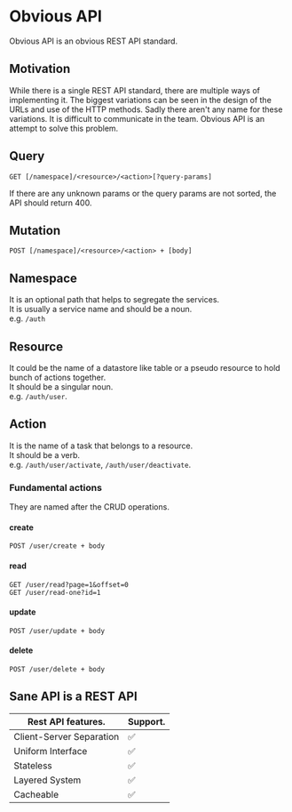 # Obvious API
Obvious API is an obvious REST API standard.

## Motivation
While there is a single REST API standard, there are multiple ways of implementing
it. The biggest variations can be seen in the design of the URLs and use of the 
HTTP methods. Sadly there aren't any name for these variations. It is difficult to
communicate in the team. Obvious API is an attempt to solve this problem.

## Query
```
GET [/namespace]/<resource>/<action>[?query-params]
```
If there are any unknown params or the query params are not sorted, the API should return 400.

## Mutation
```
POST [/namespace]/<resource>/<action> + [body]
```
  
## Namespace
It is an optional path that helps to segregate the services.  
It is usually a service name and should be a noun.  
e.g. `/auth`

## Resource
It could be the name of a datastore like table or a pseudo resource to hold bunch of actions together.  
It should be a singular noun.  
e.g. `/auth/user`. 

## Action
It is the name of a task that belongs to a resource.  
It should be a verb.  
e.g. `/auth/user/activate`, `/auth/user/deactivate`. 

### Fundamental actions
They are named after the CRUD operations.

#### create
```
POST /user/create + body
```

#### read
```
GET /user/read?page=1&offset=0
GET /user/read-one?id=1
```

#### update
```
POST /user/update + body
```

#### delete
```
POST /user/delete + body
```

## Sane API is a REST API

|Rest API features.       | Support.           |
|-------------------------|--------------------|
| Client-Server Separation| :white_check_mark: |
| Uniform Interface       | :white_check_mark: |
| Stateless               | :white_check_mark: |
| Layered System          | :white_check_mark: |
| Cacheable               | :white_check_mark: |
